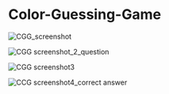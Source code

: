 # Color-Guessing-Game

![CGG_screenshot](https://github.com/WintaCodeCatalyst/Color-Guessing-Game/assets/119873625/55b9901f-ddce-4da3-ad6f-6b1be533f8f4)


![CGG screenshot_2_question](https://github.com/WintaCodeCatalyst/Color-Guessing-Game/assets/119873625/dadb2467-95d1-40ad-a268-ef45ca8e434c)

![CGG screenshot3](https://github.com/WintaCodeCatalyst/Color-Guessing-Game/assets/119873625/1230530b-c1cc-45c3-99c5-991ddf145231)

![CCG screenshot4_correct answer](https://github.com/WintaCodeCatalyst/Color-Guessing-Game/assets/119873625/1283923a-b05a-4925-9df7-ce6a5d027fe3)
